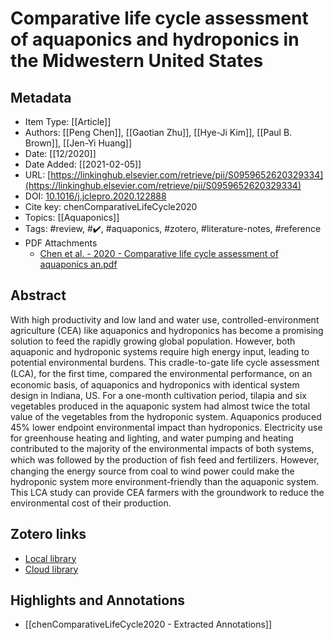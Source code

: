 # Comparative life cycle assessment of aquaponics and hydroponics in the Midwestern United States

## Metadata

* Item Type: [[Article]]
* Authors: [[Peng Chen]], [[Gaotian Zhu]], [[Hye-Ji Kim]], [[Paul B. Brown]], [[Jen-Yi Huang]]
* Date: [[12/2020]]
* Date Added: [[2021-02-05]]
* URL: [https://linkinghub.elsevier.com/retrieve/pii/S0959652620329334](https://linkinghub.elsevier.com/retrieve/pii/S0959652620329334)
* DOI: [10.1016/j.jclepro.2020.122888](https://doi.org/10.1016/j.jclepro.2020.122888)
* Cite key: chenComparativeLifeCycle2020
* Topics: [[Aquaponics]]
* Tags: #review, #✔️, #aquaponics, #zotero, #literature-notes, #reference
* PDF Attachments
	- [Chen et al. - 2020 - Comparative life cycle assessment of aquaponics an.pdf](zotero://open-pdf/library/items/YYQX47WX)

## Abstract

With high productivity and low land and water use, controlled-environment agriculture (CEA) like aquaponics and hydroponics has become a promising solution to feed the rapidly growing global population. However, both aquaponic and hydroponic systems require high energy input, leading to potential environmental burdens. This cradle-to-gate life cycle assessment (LCA), for the ﬁrst time, compared the environmental performance, on an economic basis, of aquaponics and hydroponics with identical system design in Indiana, US. For a one-month cultivation period, tilapia and six vegetables produced in the aquaponic system had almost twice the total value of the vegetables from the hydroponic system. Aquaponics produced 45% lower endpoint environmental impact than hydroponics. Electricity use for greenhouse heating and lighting, and water pumping and heating contributed to the majority of the environmental impacts of both systems, which was followed by the production of ﬁsh feed and fertilizers. However, changing the energy source from coal to wind power could make the hydroponic system more environment-friendly than the aquaponic system. This LCA study can provide CEA farmers with the groundwork to reduce the environmental cost of their production.


##  Zotero links
* [Local library](zotero://select/items/1_LDXLBEAP)
* [Cloud library](http://zotero.org/users/5448669/items/LDXLBEAP)

## Highlights and Annotations

- [[chenComparativeLifeCycle2020 - Extracted Annotations]]